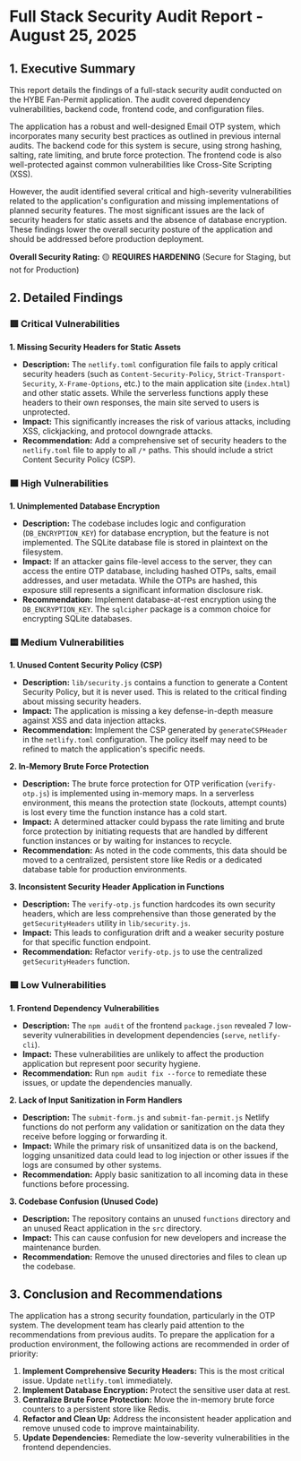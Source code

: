 # Full Stack Security Audit Report - August 25, 2025

## 1. Executive Summary

This report details the findings of a full-stack security audit conducted on the HYBE Fan-Permit application. The audit covered dependency vulnerabilities, backend code, frontend code, and configuration files.

The application has a robust and well-designed Email OTP system, which incorporates many security best practices as outlined in previous internal audits. The backend code for this system is secure, using strong hashing, salting, rate limiting, and brute force protection. The frontend code is also well-protected against common vulnerabilities like Cross-Site Scripting (XSS).

However, the audit identified several critical and high-severity vulnerabilities related to the application's configuration and missing implementations of planned security features. The most significant issues are the lack of security headers for static assets and the absence of database encryption. These findings lower the overall security posture of the application and should be addressed before production deployment.

**Overall Security Rating:** 🟡 **REQUIRES HARDENING** (Secure for Staging, but not for Production)

## 2. Detailed Findings

### 🟥 Critical Vulnerabilities

**1. Missing Security Headers for Static Assets**
- **Description:** The `netlify.toml` configuration file fails to apply critical security headers (such as `Content-Security-Policy`, `Strict-Transport-Security`, `X-Frame-Options`, etc.) to the main application site (`index.html`) and other static assets. While the serverless functions apply these headers to their own responses, the main site served to users is unprotected.
- **Impact:** This significantly increases the risk of various attacks, including XSS, clickjacking, and protocol downgrade attacks.
- **Recommendation:** Add a comprehensive set of security headers to the `netlify.toml` file to apply to all `/*` paths. This should include a strict Content Security Policy (CSP).

### 🟧 High Vulnerabilities

**1. Unimplemented Database Encryption**
- **Description:** The codebase includes logic and configuration (`DB_ENCRYPTION_KEY`) for database encryption, but the feature is not implemented. The SQLite database file is stored in plaintext on the filesystem.
- **Impact:** If an attacker gains file-level access to the server, they can access the entire OTP database, including hashed OTPs, salts, email addresses, and user metadata. While the OTPs are hashed, this exposure still represents a significant information disclosure risk.
- **Recommendation:** Implement database-at-rest encryption using the `DB_ENCRYPTION_KEY`. The `sqlcipher` package is a common choice for encrypting SQLite databases.

### 🟨 Medium Vulnerabilities

**1. Unused Content Security Policy (CSP)**
- **Description:** `lib/security.js` contains a function to generate a Content Security Policy, but it is never used. This is related to the critical finding about missing security headers.
- **Impact:** The application is missing a key defense-in-depth measure against XSS and data injection attacks.
- **Recommendation:** Implement the CSP generated by `generateCSPHeader` in the `netlify.toml` configuration. The policy itself may need to be refined to match the application's specific needs.

**2. In-Memory Brute Force Protection**
- **Description:** The brute force protection for OTP verification (`verify-otp.js`) is implemented using in-memory maps. In a serverless environment, this means the protection state (lockouts, attempt counts) is lost every time the function instance has a cold start.
- **Impact:** A determined attacker could bypass the rate limiting and brute force protection by initiating requests that are handled by different function instances or by waiting for instances to recycle.
- **Recommendation:** As noted in the code comments, this data should be moved to a centralized, persistent store like Redis or a dedicated database table for production environments.

**3. Inconsistent Security Header Application in Functions**
- **Description:** The `verify-otp.js` function hardcodes its own security headers, which are less comprehensive than those generated by the `getSecurityHeaders` utility in `lib/security.js`.
- **Impact:** This leads to configuration drift and a weaker security posture for that specific function endpoint.
- **Recommendation:** Refactor `verify-otp.js` to use the centralized `getSecurityHeaders` function.

### 🟦 Low Vulnerabilities

**1. Frontend Dependency Vulnerabilities**
- **Description:** The `npm audit` of the frontend `package.json` revealed 7 low-severity vulnerabilities in development dependencies (`serve`, `netlify-cli`).
- **Impact:** These vulnerabilities are unlikely to affect the production application but represent poor security hygiene.
- **Recommendation:** Run `npm audit fix --force` to remediate these issues, or update the dependencies manually.

**2. Lack of Input Sanitization in Form Handlers**
- **Description:** The `submit-form.js` and `submit-fan-permit.js` Netlify functions do not perform any validation or sanitization on the data they receive before logging or forwarding it.
- **Impact:** While the primary risk of unsanitized data is on the backend, logging unsanitized data could lead to log injection or other issues if the logs are consumed by other systems.
- **Recommendation:** Apply basic sanitization to all incoming data in these functions before processing.

**3. Codebase Confusion (Unused Code)**
- **Description:** The repository contains an unused `functions` directory and an unused React application in the `src` directory.
- **Impact:** This can cause confusion for new developers and increase the maintenance burden.
- **Recommendation:** Remove the unused directories and files to clean up the codebase.

## 3. Conclusion and Recommendations

The application has a strong security foundation, particularly in the OTP system. The development team has clearly paid attention to the recommendations from previous audits. To prepare the application for a production environment, the following actions are recommended in order of priority:

1.  **Implement Comprehensive Security Headers:** This is the most critical issue. Update `netlify.toml` immediately.
2.  **Implement Database Encryption:** Protect the sensitive user data at rest.
3.  **Centralize Brute Force Protection:** Move the in-memory brute force counters to a persistent store like Redis.
4.  **Refactor and Clean Up:** Address the inconsistent header application and remove unused code to improve maintainability.
5.  **Update Dependencies:** Remediate the low-severity vulnerabilities in the frontend dependencies.
